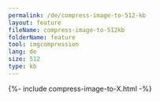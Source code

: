 ```yaml
---
permalink: /de/compress-image-to-512-kb
layout: feature
fileName: compress-image-to-512kb
folderName: feature
tool: imgcompression
lang: de
size: 512
type: kb
---
```


{%- include compress-image-to-X.html -%}
